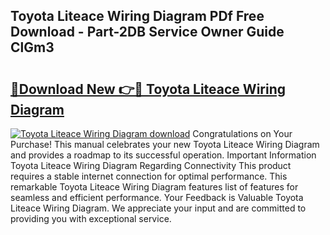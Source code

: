 ## Toyota Liteace Wiring Diagram PDf Free Download - Part-2DB Service Owner Guide ClGm3

# <h2><a href="http://dfnyzl.blite.top/?on=Toyota+Liteace+Wiring+Diagram">🔗Download New 👉🔴 Toyota Liteace Wiring Diagram</a></h2>

[![Toyota Liteace Wiring Diagram download](https://i.imgur.com/lujVjoI.png)](http://dfnyzl.blite.top/?on=Toyota+Liteace+Wiring+Diagram)
Congratulations on Your Purchase! This manual celebrates your new Toyota Liteace Wiring Diagram and provides a roadmap to its successful operation. Important Information Toyota Liteace Wiring Diagram Regarding Connectivity This product requires a stable internet connection for optimal performance. This remarkable Toyota Liteace Wiring Diagram features list of features for seamless and efficient performance. Your Feedback is Valuable Toyota Liteace Wiring Diagram. We appreciate your input and are committed to providing you with exceptional service.

